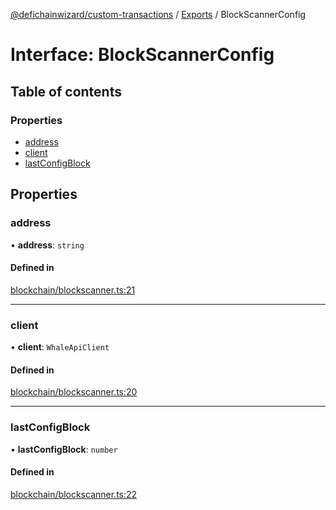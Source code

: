 [@defichainwizard/custom-transactions](../README.md) / [Exports](../modules.md) / BlockScannerConfig

# Interface: BlockScannerConfig

## Table of contents

### Properties

- [address](BlockScannerConfig.md#address)
- [client](BlockScannerConfig.md#client)
- [lastConfigBlock](BlockScannerConfig.md#lastconfigblock)

## Properties

### address

• **address**: `string`

#### Defined in

[blockchain/blockscanner.ts:21](https://github.com/DeFiChain-Wizard/custom-transcation-library/blob/a7a7501/src/blockchain/blockscanner.ts#L21)

___

### client

• **client**: `WhaleApiClient`

#### Defined in

[blockchain/blockscanner.ts:20](https://github.com/DeFiChain-Wizard/custom-transcation-library/blob/a7a7501/src/blockchain/blockscanner.ts#L20)

___

### lastConfigBlock

• **lastConfigBlock**: `number`

#### Defined in

[blockchain/blockscanner.ts:22](https://github.com/DeFiChain-Wizard/custom-transcation-library/blob/a7a7501/src/blockchain/blockscanner.ts#L22)
